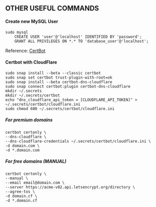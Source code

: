 ## OTHER USEFUL COMMANDS

#### Create new MySQL User
```
sudo mysql
    CREATE USER 'user'@'localhost' IDENTIFIED BY 'password';
    GRANT ALL PRIVILEGES ON *.* TO 'database_user'@'localhost';
```


Reference: [CertBot](https://certbot.eff.org/lets-encrypt/ubuntufocal-apache)
#### Certbot with CloudFlare
```
sudo snap install --beta --classic certbot
sudo snap set certbot trust-plugin-with-root=ok
sudo snap install --beta certbot-dns-cloudflare
sudo snap connect certbot:plugin certbot-dns-cloudflare
mkdir ~/.secrets
mkdir ~/.secrets/certbot
echo "dns_cloudflare_api_token = [CLOUDFLARE_API_TOKEN]" > ~/.secrets/certbot/cloudflare.ini
sudo chmod 600 ~/.secrets/certbot/cloudflare.ini
```

##### For premium domains
```
certbot certonly \
--dns-cloudflare \
--dns-cloudflare-credentials ~/.secrets/certbot/cloudflare.ini \
-d domain.com \
-d *.domain.com
```

##### For free domains (MANUAL)
```
certbot certonly \
--manual \
--email email@domain.com \
--server https://acme-v02.api.letsencrypt.org/directory \
--agree-tos \
-d domain.cf \
-d *.domain.cf
```